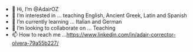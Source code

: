 - 👋 Hi, I’m @AdairOZ
- 👀 I’m interested in ... teaching English, Ancient Greek, Latin and Spanish
- 🌱 I’m currently learning ... Italian and German
- 💞️ I’m looking to collaborate on ... Teaching
- 📫 How to reach me ...https://www.linkedin.com/in/adair-corrector-olvera-79a55b227/

<!---
AdairOZ/AdairOZ is a ✨ special ✨ repository because its `README.md` (this file) appears on your GitHub profile.
You can click the Preview link to take a look at your changes.
--->
